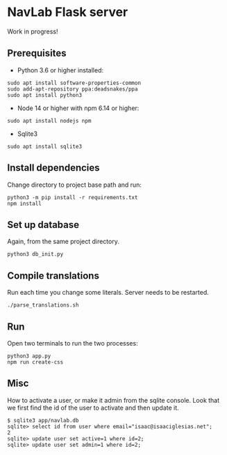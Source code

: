 # NavLab Flask server

Work in progress!

## Prerequisites

- Python 3.6 or higher installed:

```
sudo apt install software-properties-common
sudo add-apt-repository ppa:deadsnakes/ppa
sudo apt install python3
```

- Node 14 or higher with npm 6.14 or higher:

```
sudo apt install nodejs npm
```

- Sqlite3
```
sudo apt install sqlite3
```

## Install dependencies

Change directory to project base path and run:

```
python3 -m pip install -r requirements.txt
npm install
```

## Set up database

Again, from the same project directory.

```
python3 db_init.py
```

## Compile translations

Run each time you change some literals. Server needs to be restarted.

```
./parse_translations.sh
```

## Run

Open two terminals to run the two processes:

```
python3 app.py
npm run create-css
```

## Misc

How to activate a user, or make it admin from the sqlite console.
Look that we first find the id of the user to activate and then update it.

```
$ sqlite3 app/navlab.db
sqlite> select id from user where email="isaac@isaaciglesias.net";
2
sqlite> update user set active=1 where id=2;
sqlite> update user set admin=1 where id=2;
```
